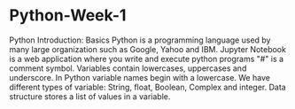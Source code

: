 # Python-Week-1
Python Introduction: Basics
Python is a programming language used by many large organization such as Google, Yahoo and IBM.
Jupyter Notebook is a web application where you write and execute python programs 
"#" is a comment symbol.
Variables contain lowercases, uppercases and underscore. In Python variable names begin with a lowercase.
We have different types of variable: String, float, Boolean, Complex and integer.
Data structure stores a list of values in a variable.
